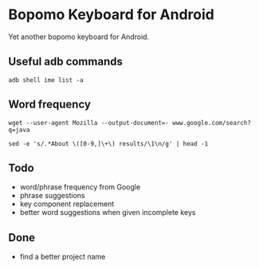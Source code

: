 # Bopomo Keyboard for Android

Yet another bopomo keyboard for Android.

## Useful adb commands

    adb shell ime list -a

## Word frequency

    wget --user-agent Mozilla --output-document=- www.google.com/search?q=java 

    sed -e 's/.*About \([0-9,]\+\) results/\1\n/g' | head -1

## Todo

- word/phrase frequency from Google
- phrase suggestions
- key component replacement
- better word suggestions when given incomplete keys
 
## Done
- find a better project name